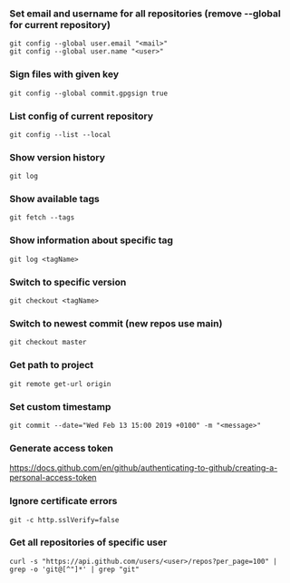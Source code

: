 ### Set email and username for all repositories (remove --global for current repository)
```
git config --global user.email "<mail>"
git config --global user.name "<user>"
```

### Sign files with given key
```
git config --global commit.gpgsign true
```

### List config of current repository
```
git config --list --local
```

### Show version history
```
git log
```

### Show available tags
```
git fetch --tags
```

### Show information about specific tag
```
git log <tagName>
```

### Switch to specific version
```
git checkout <tagName>
```

### Switch to newest commit (new repos use main)
```
git checkout master
```

### Get path to project
```
git remote get-url origin
```

### Set custom timestamp
```
git commit --date="Wed Feb 13 15:00 2019 +0100" -m "<message>"
```

### Generate access token
https://docs.github.com/en/github/authenticating-to-github/creating-a-personal-access-token

### Ignore certificate errors
```
git -c http.sslVerify=false
```

### Get all repositories of specific user
```
curl -s "https://api.github.com/users/<user>/repos?per_page=100" | grep -o 'git@[^"]*' | grep "git"
```

